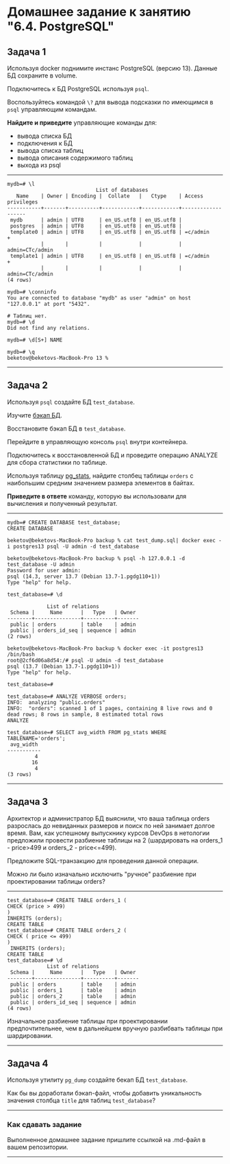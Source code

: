 # Домашнее задание к занятию "6.4. PostgreSQL"

## Задача 1

Используя docker поднимите инстанс PostgreSQL (версию 13). Данные БД сохраните в volume.

Подключитесь к БД PostgreSQL используя `psql`.

Воспользуйтесь командой `\?` для вывода подсказки по имеющимся в `psql` управляющим командам.

**Найдите и приведите** управляющие команды для:
- вывода списка БД
- подключения к БД
- вывода списка таблиц
- вывода описания содержимого таблиц
- выхода из psql
***
```
mydb=# \l
                             List of databases
   Name    | Owner | Encoding |  Collate   |   Ctype    | Access privileges 
-----------+-------+----------+------------+------------+-------------------
 mydb      | admin | UTF8     | en_US.utf8 | en_US.utf8 | 
 postgres  | admin | UTF8     | en_US.utf8 | en_US.utf8 | 
 template0 | admin | UTF8     | en_US.utf8 | en_US.utf8 | =c/admin         +
           |       |          |            |            | admin=CTc/admin
 template1 | admin | UTF8     | en_US.utf8 | en_US.utf8 | =c/admin         +
           |       |          |            |            | admin=CTc/admin
(4 rows)

mydb=# \conninfo
You are connected to database "mydb" as user "admin" on host "127.0.0.1" at port "5432".

# Таблиц нет.
mydb=# \d
Did not find any relations.

mydb=# \d[S+] NAME

mydb=# \q
beketov@beketovs-MacBook-Pro 13 % 
```
***

## Задача 2

Используя `psql` создайте БД `test_database`.

Изучите [бэкап БД](https://github.com/netology-code/virt-homeworks/tree/master/06-db-04-postgresql/test_data).

Восстановите бэкап БД в `test_database`.

Перейдите в управляющую консоль `psql` внутри контейнера.

Подключитесь к восстановленной БД и проведите операцию ANALYZE для сбора статистики по таблице.

Используя таблицу [pg_stats](https://postgrespro.ru/docs/postgresql/12/view-pg-stats), найдите столбец таблицы `orders` 
с наибольшим средним значением размера элементов в байтах.

**Приведите в ответе** команду, которую вы использовали для вычисления и полученный результат.

***
```
mydb=# CREATE DATABASE test_database;
CREATE DATABASE

beketov@beketovs-MacBook-Pro backup % cat test_dump.sql| docker exec -i postgres13 psql -U admin -d test_database

beketov@beketovs-MacBook-Pro backup % psql -h 127.0.0.1 -d test_database -U admin                            
Password for user admin: 
psql (14.3, server 13.7 (Debian 13.7-1.pgdg110+1))
Type "help" for help.

test_database=# \d

             List of relations
 Schema |     Name      |   Type   | Owner 
--------+---------------+----------+-------
 public | orders        | table    | admin
 public | orders_id_seq | sequence | admin
(2 rows)

beketov@beketovs-MacBook-Pro backup % docker exec -it postgres13 /bin/bash
root@2cf6d06a8d54:/# psql -U admin -d test_database
psql (13.7 (Debian 13.7-1.pgdg110+1))
Type "help" for help.

test_database=# 

test_database=# ANALYZE VERBOSE orders;
INFO:  analyzing "public.orders"
INFO:  "orders": scanned 1 of 1 pages, containing 8 live rows and 0 dead rows; 8 rows in sample, 8 estimated total rows
ANALYZE

test_database=# SELECT avg_width FROM pg_stats WHERE TABLENAME='orders';
 avg_width 
-----------
         4
        16
         4
(3 rows)
```
***

## Задача 3

Архитектор и администратор БД выяснили, что ваша таблица orders разрослась до невиданных размеров и
поиск по ней занимает долгое время. Вам, как успешному выпускнику курсов DevOps в нетологии предложили
провести разбиение таблицы на 2 (шардировать на orders_1 - price>499 и orders_2 - price<=499).

Предложите SQL-транзакцию для проведения данной операции.

Можно ли было изначально исключить "ручное" разбиение при проектировании таблицы orders?

***
```
test_database=# CREATE TABLE orders_1 (
CHECK (price > 499)
)
INHERITS (orders);
CREATE TABLE
test_database=# CREATE TABLE orders_2 (
CHECK ( price <= 499)
)
 INHERITS (orders);
CREATE TABLE
test_database=# \d
             List of relations
 Schema |     Name      |   Type   | Owner 
--------+---------------+----------+-------
 public | orders        | table    | admin
 public | orders_1      | table    | admin
 public | orders_2      | table    | admin
 public | orders_id_seq | sequence | admin
(4 rows)
```

Изначальное разбиение таблицы при проектировании предпочтительнее, чем в дальнейшем вручную разбибвать таблицы при шардировании.
***

## Задача 4

Используя утилиту `pg_dump` создайте бекап БД `test_database`.

Как бы вы доработали бэкап-файл, чтобы добавить уникальность значения столбца `title` для таблиц `test_database`?

---

### Как cдавать задание

Выполненное домашнее задание пришлите ссылкой на .md-файл в вашем репозитории.

---
